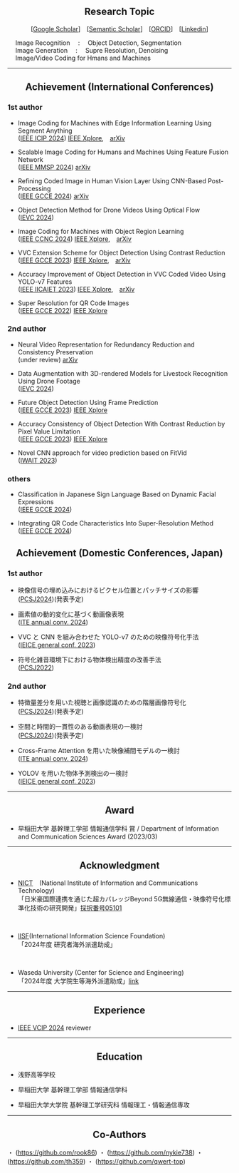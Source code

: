 ## <div align="center">Research Topic</div>

<div align="center">
  
[[Google Scholar](https://scholar.google.com/citations?user=14XgxpcAAAAJ)]&emsp;[[Semantic Scholar](https://www.semanticscholar.org/author/Takahiro-Shindo/153439569?sort=total-citations)]&emsp;[[ORCID](https://orcid.org/0009-0003-9202-4594)]&emsp;[[Linkedin](https://www.linkedin.com/in/takahiro-shindo-222277318/)]<br> 

</div>

&emsp; Image Recognition &emsp;:&emsp; Object Detection, Segmentation<br>
&emsp; Image Generation &emsp;:&emsp; Supre Resolution, Denoising<br>
&emsp; Image/Video Coding for Hmans and Machines<br>

---
## <div align="center">Achievement (International Conferences)</div>
### 1st author
- Image Coding for Machines with Edge Information Learning Using Segment Anything<br>
([IEEE ICIP 2024](https://2024.ieeeicip.org/))
[IEEE Xplore](https://ieeexplore.ieee.org/document/10647785),&emsp;[arXiv](https://arxiv.org/abs/2403.04173)

- Scalable Image Coding for Humans and Machines Using Feature Fusion Network<br>
([IEEE MMSP 2024](https://attend.ieee.org/mmsp-2024/))
[arXiv](https://arxiv.org/abs/2405.09152)

- Refining Coded Image in Human Vision Layer Using CNN-Based Post-Processing<br>
([IEEE GCCE 2024](https://www.ieee-gcce.org/2024/))
[arXiv](https://arxiv.org/abs/2405.11894)<br>

- Object Detection Method for Drone Videos Using Optical Flow<br>
([IEVC 2024](https://www.iieej.org/en/ievc2024/))


- Image Coding for Machines with Object Region Learning <br>
([IEEE CCNC 2024](https://ccnc2024.ieee-ccnc.org/))
[IEEE Xplore](https://ieeexplore.ieee.org/abstract/document/10454864),&emsp;[arXiv](https://arxiv.org/abs/2308.13984)<br>

- VVC Extension Scheme for Object Detection Using Contrast Reduction<br>
([IEEE GCCE 2023](https://www.ieee-gcce.org/2023/index.html))
[IEEE Xplore](https://ieeexplore.ieee.org/abstract/document/10315373),&emsp;[arXiv](https://arxiv.org/abs/2305.18782)<br>

- Accuracy Improvement of Object Detection in VVC Coded Video Using YOLO-v7 Features<br> 
([IEEE IICAIET 2023](http://iicaiet.ieeesabah.org/iicaiet2023.html))
[IEEE Xplore](https://ieeexplore.ieee.org/abstract/document/10291646),&emsp;[arXiv](https://arxiv.org/abs/2304.00689)<br>

- Super Resolution for QR Code Images<br>
([IEEE GCCE 2022](https://www.ieee-gcce.org/2022/))
[IEEE Xplore](https://ieeexplore.ieee.org/abstract/document/10014154)<br>


### 2nd author
- Neural Video Representation for Redundancy Reduction and Consistency Preservation<br>
(under review)
[arXiv](https://arxiv.org/abs/2409.18497)<br>

- Data Augmentation with 3D-rendered Models for Livestock Recognition Using Drone Footage<br>
([IEVC 2024](https://www.iieej.org/en/ievc2024/))<br>


- Future Object Detection Using Frame Prediction<br>
([IEEE GCCE 2023](https://www.ieee-gcce.org/2023/index.html))
[IEEE Xplore](https://ieeexplore.ieee.org/abstract/document/10315434)<br>

- Accuracy Consistency of Object Detection With Contrast Reduction by Pixel Value Limitation<br>
([IEEE GCCE 2023](https://www.ieee-gcce.org/2023/index.html))
[IEEE Xplore](https://ieeexplore.ieee.org/abstract/document/10315359)<br>

- Novel CNN approach for video prediction based on FitVid<br>
([IWAIT 2023](https://iwait.online/))


### others
- Classification in Japanese Sign Language Based on Dynamic Facial Expressions<br>
([IEEE GCCE 2024](https://www.ieee-gcce.org/2024/))<br>

- Integrating QR Code Characteristics Into Super-Resolution Method<br>
([IEEE GCCE 2024](https://www.ieee-gcce.org/2024/))<br>

## <div align="center">Achievement (Domestic Conferences, Japan)</div>

### 1st author
- 映像信号の埋め込みにおけるピクセル位置とパッチサイズの影響<br>
([PCSJ2024](https://www.pcsj-imps.org/archive/2024.html))(発表予定)

- 画素値の動的変化に基づく動画像表現<br>
([ITE annual conv. 2024](https://www.ite.or.jp/annual/2024/))

- VVC と CNN を組み合わせた YOLO-v7 のための映像符号化手法<br>
([IEICE general conf. 2023](https://www.ieice-taikai.jp/2023general/jpn/index.html))

- 符号化雑音環境下における物体検出精度の改善手法<br>
([PCSJ2022](https://www.pcsj-imps.org/archive/2022.html))

### 2nd author
- 特徴量差分を用いた視聴と画像認識のための階層画像符号化<br>
([PCSJ2024](https://www.pcsj-imps.org/archive/2024.html))(発表予定)

- 空間と時間的一貫性のある動画表現の一検討<br>
([PCSJ2024](https://www.pcsj-imps.org/archive/2024.html))(発表予定)

- Cross-Frame Attention を用いた映像補間モデルの一検討<br>
([ITE annual conv. 2024](https://www.ite.or.jp/annual/2024/))

- YOLOV を用いた物体予測検出の一検討<br>
([IEICE general conf. 2023](https://www.ieice-taikai.jp/2023general/jpn/index.html))

---

## <div align="center">Award</div>
- 早稲田大学 基幹理工学部 情報通信学科 賞 / Department of Information and Communication Sciences Award (2023/03)<br>

---

## <div align="center">Acknowledgment</div>
- [NICT](https://www.nict.go.jp/index.html)&emsp;(National Institute of Information and Communications Technology)<br>
「日米豪国際連携を通じた超カバレッジBeyond 5G無線通信・映像符号化標準化技術の研究開発」[採択番号05101](https://www.nict.go.jp/collabo/commission/B5Gsokushin/B5G_05101.html)<br>
<br>

- [IISF](http://www.iisf.or.jp/)(International Information Science Foundation)<br>
「2024年度 研究者海外派遣助成」<br>
<br>

- Waseda University (Center for Science and Engineering)<br>
「2024年度 大学院生等海外派遣助成」[link](https://waseda-research-portal.jp/international/graduate-student/)<br>


---

## <div align="center">Experience</div>
- [IEEE VCIP 2024](https://www.vcip2024.org/index.html) reviewer

---

## <div align="center">Education</div>
- 浅野高等学校<br>

- 早稲田大学 基幹理工学部 情報通信学科<br>

- 早稲田大学大学院 基幹理工学研究科 情報理工・情報通信専攻<br>

---

## <div align="center">Co-Authors</div>
・ (https://github.com/rook86)
・ (https://github.com/nykie738)
・ (https://github.com/th359)
・ (https://github.com/qwert-top)

  
<br>
<!--
<p><img src="https://github-readme-stats.vercel.app/api?username=final-0&theme=transparent"/></p>
<p><img align="left" src="https://github-readme-stats.vercel.app/api/top-langs?username=final-0&layout=compact&theme=transparent"/></p><br>
<!--<p><img align="left" src="https://github-profile-trophy.vercel.app/?username=final-0"/></p><br>-->
<!--
#### .
#### .
### Languages and Tools
<p align="left"> <a href="https://www.python.org" target="_blank" rel="noreferrer"> <img src="https://raw.githubusercontent.com/devicons/devicon/master/icons/python/python-original.svg" alt="python" width="40" height="40"/> </a> <a href="https://pytorch.org/" target="_blank" rel="noreferrer"> <img src="https://www.vectorlogo.zone/logos/pytorch/pytorch-icon.svg" alt="pytorch" width="40" height="40"/> </a> <a href="https://www.tensorflow.org" target="_blank" rel="noreferrer"> <img src="https://www.vectorlogo.zone/logos/tensorflow/tensorflow-icon.svg" alt="tensorflow" width="40" height="40"/> </a> </p>
<!--
### Software
#### VTM
-->
